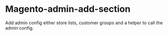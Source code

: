 # Magento-admin-add-section
Add admin config either store lists, customer groups and a helper to call the admin config.
